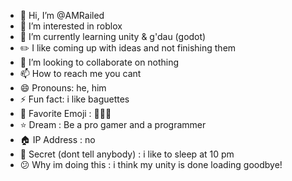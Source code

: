 - 👋 Hi, I’m @AMRailed
- 👀 I’m interested in roblox
- 🌱 I’m currently learning unity & g'dau (godot)
- ✏️ I like coming up with ideas and not finishing them
- 💞️ I’m looking to collaborate on nothing
- 📫 How to reach me you cant
- 😄 Pronouns: he, him
- ⚡ Fun fact: i like baguettes
- 🥶 Favorite Emoji : 🤮🤮🤮
- ⭐ Dream : Be a pro gamer and a programmer
- 🏠 IP Address : no
- 🤫 Secret (dont tell anybody) : i like to sleep at 10 pm
- 😕 Why im doing this : i think my unity is done loading goodbye!
